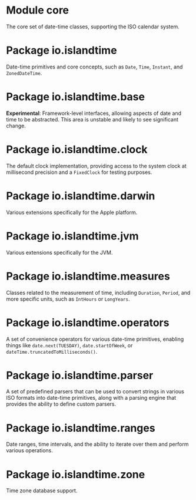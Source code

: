 # Module core

The core set of date-time classes, supporting the ISO calendar system.

# Package io.islandtime

Date-time primitives and core concepts, such as `Date`, `Time`, `Instant`, and `ZonedDateTime`.

# Package io.islandtime.base

**Experimental**: Framework-level interfaces, allowing aspects of date and time to be abstracted. This area is unstable and likely to see significant change.

# Package io.islandtime.clock

The default clock implementation, providing access to the system clock at millisecond precision and a `FixedClock` for testing purposes.

# Package io.islandtime.darwin

Various extensions specifically for the Apple platform.

# Package io.islandtime.jvm

Various extensions specifically for the JVM.

# Package io.islandtime.measures

Classes related to the measurement of time, including `Duration`, `Period`, and more specific units, such as `IntHours` or `LongYears`.

# Package io.islandtime.operators

A set of convenience operators for various date-time primitives, enabling things like `date.next(TUESDAY)`, `date.startOfWeek`, or `dateTime.truncatedToMilliseconds()`.

# Package io.islandtime.parser

A set of predefined parsers that can be used to convert strings in various ISO formats into date-time primitives, along with a parsing engine that provides the ability to define custom parsers.

# Package io.islandtime.ranges

Date ranges, time intervals, and the ability to iterate over them and perform various operations.

# Package io.islandtime.zone

Time zone database support.